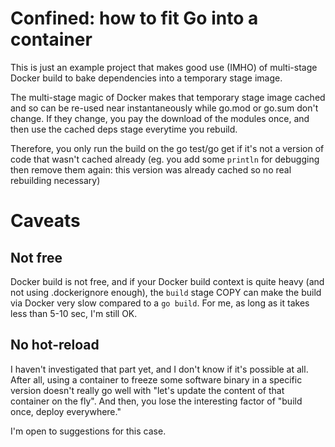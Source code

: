 # Confined: how to fit Go into a container

This is just an example project that makes good use (IMHO) of multi-stage
Docker build to bake dependencies into a temporary stage image.

The multi-stage magic of Docker makes that temporary stage image cached
and so can be re-used near instantaneously while go.mod or go.sum don't
change.
If they change, you pay the download of the modules once, and then
use the cached deps stage everytime you rebuild.

Therefore, you only run the build on the go test/go get if it's not a 
version of code that wasn't cached already (eg. you add some `println`
for debugging then remove them again: this version was already cached
so no real rebuilding necessary)

# Caveats

## Not free

Docker build is not free, and if your Docker build context is quite heavy
(and not using .dockerignore enough), the `build` stage COPY can make
the build via Docker very slow compared to a `go build`.
For me, as long as it takes less than 5-10 sec, I'm still OK.

## No hot-reload

I haven't investigated that part yet, and I don't know if it's possible
at all. After all, using a container to freeze some software binary in
a specific version doesn't really go well with "let's update the content
of that container on the fly".
And then, you lose the interesting factor of "build once, deploy everywhere."

I'm open to suggestions for this case.

